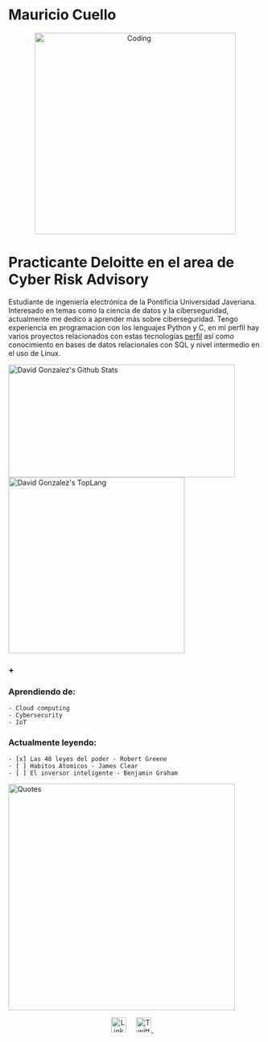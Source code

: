 # Mauricio Cuello

<p align="center">

  <img align="center" alt="Coding" width="400" src="https://res.cloudinary.com/practicaldev/image/fetch/s--sNXjzc6P--/c_limit%2Cf_auto%2Cfl_progressive%2Cq_66%2Cw_880/https://media1.tenor.com/images/0c34272909ee2a4db5606a014082312b/tenor.gif%3Fitemid%3D15828752">
  <h1>Practicante Deloitte en el area de Cyber Risk Advisory</h1>
  Estudiante de ingeniería electrónica de la Pontificia Universidad Javeriana. Interesado en temas como la
  ciencia de datos y la ciberseguridad, actualmente me dedico a aprender más sobre ciberseguridad. Tengo experiencia en
  programacion con los lenguajes Python y C, en mi perfil hay varios proyectos relacionados con estas tecnologías <a href='https://github.com/MauricioD13'>perfil</a> así como conocimiento en bases de datos relacionales con SQL y nivel intermedio en el uso de Linux.
</p>

<div style="-webkit-column-count: 2; -moz-column-count: 2; column-count: 2; -webkit-column-rule: 1px dotted #e0e0e0; -moz-column-rule: 1px dotted #e0e0e0; column-rule: 1px dotted #e0e0e0;">
    <div style="display: inline-block;">
        <img width="450" height="224" img align="left" alt="David Gonzalez's Github Stats" src="https://github-readme-stats.vercel.app/api?username=MauricioD13&theme=dark&hide_border=true" class="responsive" />
    </div>
    <br/>
    <div style="display: inline-block;">
        <img width="350" img align="center" alt="David Gonzalez's TopLang" src="https://github-readme-stats.vercel.app/api/top-langs/?username=MauricioD13&theme=dark&hide_border=true&layout=compact" class="responsive"/>
    </div>
</div>
<p></p>

### +
### Aprendiendo de:

    - Cloud computing
    - Cybersecurity
    - IoT

### Actualmente leyendo:
    - [x] Las 48 leyes del poder - Robert Greene
    - [ ] Habitos Atomicos - James Clear
    - [ ] El inversor inteligente - Benjamin Graham


<img width="450" align="center" alt="Quotes" src="https://quotes-github-readme.vercel.app/api?type=horizontal&theme=dark"/>


<p align="center">
    <!-- linkedin -->
    <a href="https://www.linkedin.com/in/mauricio-cuello-a1369b1b5/"><img src="https://cdn4.iconfinder.com/data/icons/social-messaging-ui-color-shapes-2-free/128/social-linkedin-circle-512.png" width="30px" alt="LinkedIn"></a> &nbsp; &nbsp;
    <!-- twitter -->
    <a href="https://twitter.com/mdavidcuello"><img src="https://webtus.net/wp-content/uploads/2016/05/Icon-Twitter.png" width="30px" alt="Twitter"> </a> &nbsp; &nbsp;
</p>

<!---
**MauricioD13/MauricioD13** is a ✨ _special_ ✨ repository because its `README.md` (this file) appears on your GitHub profile.

Here are some ideas to get you started:

- 🔭 I’m currently working on ...
- 🌱 I’m currently learning ...
- 👯 I’m looking to collaborate on ...
- 🤔 I’m looking for help with ...
- 💬 Ask me about ...
- 📫 How to reach me: ...
- 😄 Pronouns: ...
- ⚡ Fun fact: ...
-->

